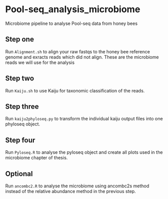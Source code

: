 # Pool-seq_analysis_microbiome
Microbiome pipeline to analyse Pool-seq data from honey bees

## Step one
Run ```Alignment.sh``` to align your raw fastqs to the honey bee reference genome and exracts 
reads which did not align. These are the microbiome reads we will use for the analysis

## Step two

Run ```Kaiju.sh``` to use Kaiju for taxonomic classification of the reads.

## Step three

Run ```kaiju2phyloseq.py``` to transform the individual kaiju output files into one phyloseq object.

## Step four

Run ```Pyloseq.R``` to analyse the pyloseq object and create all plots used in the microbiome chapter of thesis.


## Optional

Run ```ancombc2.R``` to analyse the microbiome using ancombc2s method instead of the relative abundance method in the previous step.
